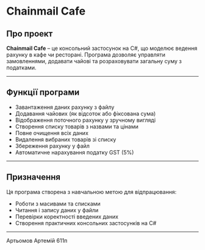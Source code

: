 # Chainmail Cafe

## Про проект

**Chainmail Cafe** – це консольний застосунок на C#, що моделює ведення рахунку в кафе чи ресторані. Програма дозволяє управляти замовленнями, додавати чайові та розраховувати загальну суму з податками.

---

## Функції програми

- Завантаження даних рахунку з файлу
- Додавання чайових (як відсоток або фіксована сума)
- Відображення поточного рахунку у зручному вигляді
- Створення списку товарів з назвами та цінами
- Повне очищення всіх даних
- Видалення вибраних товарів зі списку
- Збереження рахунку у файл
- Автоматичне нарахування податку GST (5%)

---

## Призначення

Ця програма створена з навчальною метою для відпрацювання:

- Роботи з масивами та списками  
- Читання і запису даних у файли  
- Перевірки коректності введених даних  
- Створення практичних консольних застосунків на C#

---
Артьомов Артемій 611п
